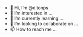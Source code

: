 - 👋 Hi, I’m @ditonps
- 👀 I’m interested in ...
- 🌱 I’m currently learning ...
- 💞️ I’m looking to collaborate on ...
- 📫 How to reach me ...

<!---
ditonps/ditonps is a ✨ special ✨ repository because its `README.md` (this file) appears on your GitHub profile.
You can click the Preview link to take a look at your changes.
--->
